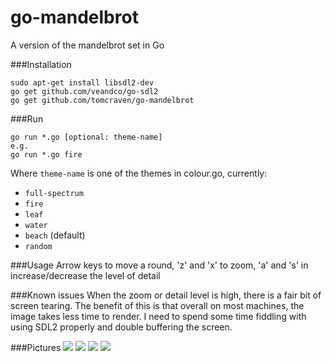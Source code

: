 # go-mandelbrot
A version of the mandelbrot set in Go

###Installation
```
sudo apt-get install libsdl2-dev
go get github.com/veandco/go-sdl2
go get github.com/tomcraven/go-mandelbrot
```

###Run
```
go run *.go [optional: theme-name]
e.g.
go run *.go fire
```
Where ```theme-name``` is one of the themes in colour.go, currently:
* ```full-spectrum```
* ```fire```
* ```leaf```
* ```water```
* ```beach``` (default)
* ```random```

###Usage
Arrow keys to move a round, 'z' and 'x' to zoom, 'a' and 's' in increase/decrease the level of detail

###Known issues
When the zoom or detail level is high, there is a fair bit of screen tearing. The benefit of this is that overall on most machines, the image takes less time to render. I need to spend some time fiddling with using SDL2 properly and double buffering the screen.

###Pictures
![](https://cloud.githubusercontent.com/assets/5236109/14201409/a84d9cea-f7e9-11e5-9c40-975420b1d3c8.png)
![](https://cloud.githubusercontent.com/assets/5236109/14201325/10dbec90-f7e9-11e5-9f21-a71066e66029.png)
![](https://cloud.githubusercontent.com/assets/5236109/14075860/af6d4a74-f4d4-11e5-9769-7c32183542b2.png)
![](https://cloud.githubusercontent.com/assets/5236109/14201323/0d784116-f7e9-11e5-93e6-48f640f2e479.png)

